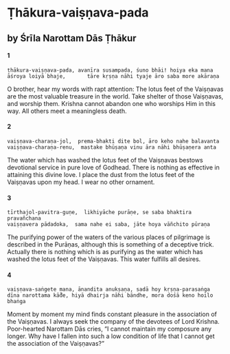 # Ṭhākura-vaiṣṇava-pada

## by Śrīla Narottam Dās Ṭhākur

#### 1

    ṭhākura-vaiṣṇava-pada, avanīra susampada, śuno bhāi! hoiya eka mana
    āśroya loiyā bhaje,       tāre kṛṣṇa nāhi tyaje āro saba more akāraṇa

O brother, hear my words with rapt attention: The lotus feet of the Vaiṣṇavas are the most valuable treasure in the world. Take shelter of those Vaiṣṇavas, and worship them. Krishna cannot abandon one who worships Him in this way. All others meet a meaningless death.

#### 2

    vaiṣṇava-charaṇa-jol,  prema-bhakti dite bol, āro keho nahe balavanta
    vaiṣṇava-charaṇa-renu,  mastake bhūṣaṇa vinu āra nāhi bhūṣaṇera anta

The water which has washed the lotus feet of the Vaiṣṇavas bestows devotional service in pure love of Godhead. There is nothing as effective in attaining this divine love. I place the dust from the lotus feet of the Vaiṣṇavas upon my head. I wear no other ornament.

#### 3

    tīrthajol-pavitra-guṇe,  likhiyāche purāṇe, se saba bhaktira pravañchana
    vaiṣṇavera pādadoka,  sama nahe ei saba, jāte hoya vāñchito pūraṇa

The purifying power of the waters of the various places of pilgrimage is described in the Purāṇas, although this is something of a deceptive trick. Actually there is nothing which is as purifying as the water which has washed the lotus feet of the Vaiṣṇavas. This water fulfills all desires.

#### 4

    vaiṣṇava-saṅgete mana, ānandita anukṣaṇa, sadā hoy kṛṣṇa-parasaṅga
    dīna narottama kā̐de, hiyā dhairja nāhi bāndhe, mora dośā keno hoilo bhaṅga

Moment by moment my mind finds constant pleasure in the association of the Vaiṣṇavas. I always seek the company of the devotees of Lord Krishna.
Poor-hearted Narottam Dās cries, “I cannot maintain my composure any longer. Why have I fallen into such a low condition of life that I cannot get the association of the Vaiṣṇavas?”

